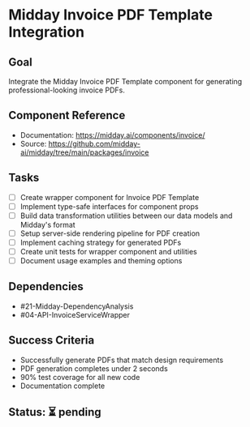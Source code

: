 # Midday Invoice PDF Template Integration

## Goal
Integrate the Midday Invoice PDF Template component for generating professional-looking invoice PDFs.

## Component Reference
- Documentation: https://midday.ai/components/invoice/
- Source: https://github.com/midday-ai/midday/tree/main/packages/invoice

## Tasks
- [ ] Create wrapper component for Invoice PDF Template
- [ ] Implement type-safe interfaces for component props
- [ ] Build data transformation utilities between our data models and Midday's format
- [ ] Setup server-side rendering pipeline for PDF creation
- [ ] Implement caching strategy for generated PDFs
- [ ] Create unit tests for wrapper component and utilities
- [ ] Document usage examples and theming options

## Dependencies
- #21-Midday-DependencyAnalysis
- #04-API-InvoiceServiceWrapper

## Success Criteria
- Successfully generate PDFs that match design requirements
- PDF generation completes under 2 seconds
- 90% test coverage for all new code
- Documentation complete

## Status: ⏳ pending 